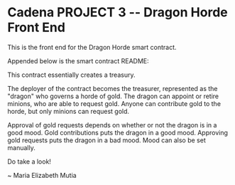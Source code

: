 # Cadena PROJECT 3 -- Dragon Horde Front End

This is the front end for the Dragon Horde smart contract.

Appended below is the smart contract README:

This contract essentially creates a treasury.

The deployer of the contract becomes the treasurer, represented as the "dragon" who governs a horde of gold. The dragon can appoint or retire minions, who are able to request gold. Anyone can contribute gold to the horde, but only minions can request gold.

Approval of gold requests depends on whether or not the dragon is in a good mood. Gold contributions puts the dragon in a good mood. Approving gold requests puts the dragon in a bad mood. Mood can also be set manually.

Do take a look!

~ Maria Elizabeth Mutia
